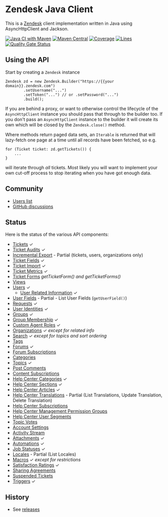 Zendesk Java Client
===================

This is a [Zendesk][zd] client implementation written in Java using AsyncHttpClient and Jackson.

[![Java CI with Maven](https://github.com/cloudbees-oss/zendesk-java-client/workflows/Java%20CI%20with%20Maven/badge.svg)](https://github.com/cloudbees-oss/zendesk-java-client/actions?query=workflow%3A%22Java+CI+with+Maven%22) 
[![Maven Central](https://maven-badges.herokuapp.com/maven-central/com.cloudbees.thirdparty/zendesk-java-client/badge.svg)](https://maven-badges.herokuapp.com/maven-central/com.cloudbees.thirdparty/zendesk-java-client/) 
[![Coverage](https://sonarcloud.io/api/project_badges/measure?project=com.cloudbees.thirdparty%3Azendesk-java-client&metric=coverage)](https://sonarcloud.io/dashboard?id=com.cloudbees.thirdparty%3Azendesk-java-client) 
[![Lines](https://sonarcloud.io/api/project_badges/measure?project=com.cloudbees.thirdparty%3Azendesk-java-client&metric=ncloc)](https://sonarcloud.io/dashboard?id=com.cloudbees.thirdparty%3Azendesk-java-client) 
[![Quality Gate Status](https://sonarcloud.io/api/project_badges/measure?project=com.cloudbees.thirdparty%3Azendesk-java-client&metric=alert_status)](https://sonarcloud.io/dashboard?id=com.cloudbees.thirdparty%3Azendesk-java-client)

Using the API
-------------

Start by creating a `Zendesk` instance

    Zendesk zd = new Zendesk.Builder("https://{{your domain}}.zendesk.com")
            .setUsername("...")
            .setToken("...") // or .setPassword("...")
            .build();

If you are behind a proxy, or want to otherwise control the lifecycle of the `AsyncHttpClient` instance
you should pass that through to the builder too. If you don't pass an `AsyncHttpClient` instance to the builder
it will create its own which will be closed by the `Zendesk.close()` method.

Where methods return paged data sets, an `Iterable` is returned that will lazy-fetch one page at a time until
all records have been fetched, so e.g.

    for (Ticket ticket: zd.getTickets()) {
        ...
    }

will iterate through *all* tickets. Most likely you will want to implement your own cut-off process to stop iterating
when you have got enough data.

Community
-------------

* [Users list](https://groups.google.com/forum/#!forum/zendesk-java-client-users)
* [GitHub discussions](https://github.com/cloudbees-oss/zendesk-java-client/discussions)

Status
------

Here is the status of the various API components:

* [Tickets](https://developer.zendesk.com/api-reference/ticketing/tickets/tickets/) ✓
* [Ticket Audits](https://developer.zendesk.com/api-reference/ticketing/tickets/ticket_audits/) ✓
* [Incremental Export](https://developer.zendesk.com/api-reference/ticketing/ticket-management/incremental_exports/) - Partial (tickets, users, organizations only) 
* [Ticket Fields](https://developer.zendesk.com/api-reference/ticketing/tickets/ticket_fields/) ✓
* [Ticket Import](https://developer.zendesk.com/api-reference/ticketing/tickets/ticket_import/) ✓
* [Ticket Metrics](https://developer.zendesk.com/api-reference/ticketing/tickets/ticket_metrics/) ✓
* [Ticket Forms](https://developer.zendesk.com/api-reference/ticketing/tickets/ticket_forms/) *getTicketForm() and getTicketForms()*
* [Views](https://developer.zendesk.com/api-reference/ticketing/business-rules/views/)
* [Users](https://developer.zendesk.com/api-reference/ticketing/users/users/) ✓
    * [User Related Information](https://developer.zendesk.com/api-reference/ticketing/users/users/#show-user-related-information) ✓
* [User Fields](https://developer.zendesk.com/api-reference/ticketing/users/user_fields/) - Partial - List User Fields (`getUserField()`)
* [Requests](https://developer.zendesk.com/api-reference/ticketing/tickets/ticket-requests/) ✓
* [User Identities](https://developer.zendesk.com/api-reference/ticketing/users/user_identities/) ✓
* [Groups](https://developer.zendesk.com/api-reference/ticketing/groups/groups/) ✓
* [Group Membership](https://developer.zendesk.com/api-reference/ticketing/groups/group_memberships/) ✓
* [Custom Agent Roles](https://developer.zendesk.com/api-reference/ticketing/account-configuration/custom_roles/) ✓
* [Organizations](https://developer.zendesk.com/api-reference/ticketing/organizations/organizations/) ✓ *except for related info*
* [Search](https://developer.zendesk.com/api-reference/ticketing/ticket-management/search/) ✓ *except for topics and sort ordering*
* [Tags](https://developer.zendesk.com/api-reference/ticketing/ticket-management/tags/)
* [Forums](http://developer.zendesk.com/documentation/rest_api/forums.html) ✓
* [Forum Subscriptions](http://developer.zendesk.com/documentation/rest_api/forum_subscriptions.html)
* [Categories](http://developer.zendesk.com/documentation/rest_api/categories.html)
* [Topics](https://developer.zendesk.com/api-reference/help_center/help-center-api/topics/) ✓
* [Post Comments](https://developer.zendesk.com/api-reference/help_center/help-center-api/post_comments/)
* [Content Subscriptions](https://developer.zendesk.com/api-reference/help_center/help-center-api/content_subscriptions/)
* [Help Center Categories](https://developer.zendesk.com/rest_api/docs/help_center/categories) ✓
* [Help Center Sections](https://developer.zendesk.com/rest_api/docs/help_center/sections) ✓
* [Help Center Articles](https://developer.zendesk.com/api-reference/help_center/help-center-api/articles/) ✓
* [Help Center Translations](https://developer.zendesk.com/api-reference/help_center/help-center-api/translations/) - Partial (List Translations, Update Translation, Delete Translation)
* [Help Center Subscriptions](https://developer.zendesk.com/rest_api/docs/help_center/subscriptions)
* [Help Center Management Permission Groups](https://developer.zendesk.com/rest_api/docs/help_center/permission_groups)
* [Help Center User Segments](https://developer.zendesk.com/rest_api/docs/help_center/user_segments)
* [Topic Votes](https://developer.zendesk.com/api-reference/help_center/help-center-api/votes/)
* [Account Settings](https://developer.zendesk.com/api-reference/ticketing/account-configuration/account_settings/)
* [Activity Stream](https://developer.zendesk.com/api-reference/ticketing/tickets/activity_stream/)
* [Attachments](https://developer.zendesk.com/api-reference/ticketing/tickets/ticket-attachments/) ✓
* [Automations](https://developer.zendesk.com/api-reference/ticketing/business-rules/automations/) ✓
* [Job Statuses](https://developer.zendesk.com/api-reference/ticketing/ticket-management/job_statuses/) ✓
* [Locales](https://developer.zendesk.com/api-reference/ticketing/account-configuration/locales/) - Partial (List Locales)
* [Macros](https://developer.zendesk.com/api-reference/ticketing/business-rules/macros/) ✓ *except for restrictions*
* [Satisfaction Ratings](https://developer.zendesk.com/api-reference/ticketing/ticket-management/satisfaction_ratings/) ✓
* [Sharing Agreements](https://developer.zendesk.com/api-reference/ticketing/account-configuration/sharing_agreements/)
* [Suspended Tickets](https://developer.zendesk.com/api-reference/ticketing/tickets/suspended_tickets/)
* [Triggers](https://developer.zendesk.com/api-reference/ticketing/business-rules/triggers/) ✓

History
-------

* See [releases](https://github.com/cloudbees/zendesk-java-client/releases)

  [zd]: https://zendesk.com

